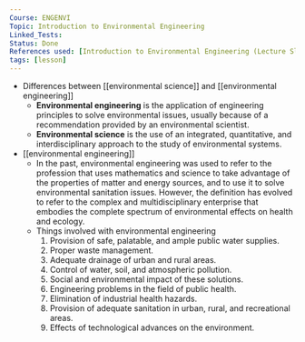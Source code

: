 ```yaml
---
Course: ENGENVI
Topic: Introduction to Environmental Engineering
Linked_Tests:
Status: Done
References used: [Introduction to Environmental Engineering (Lecture Slides), https://www.onlineengineeringprograms.com/faq/environmental-engineering-vs-science]
tags: [lesson]
---
```


- Differences between [[environmental science]] and [[environmental engineering]]
	- **Environmental engineering** is the application of engineering principles to solve environmental issues, usually because of a recommendation provided by an environmental scientist.
	- **Environmental science** is the use of an integrated, quantitative, and interdisciplinary approach to the study of environmental systems.
- [[environmental engineering]]
	- In the past, environmental engineering was used to refer to the profession that uses mathematics and science to take advantage of the properties of matter and energy sources, and to use it to solve environmental sanitation issues. However, the definition has evolved to refer to the complex and multidisciplinary enterprise that embodies the complete spectrum of environmental effects on health and ecology.
	- Things involved with environmental engineering
		1. Provision of safe, palatable, and ample public water supplies.
		2. Proper waste management.
		3. Adequate drainage of urban and rural areas.
		4. Control of water, soil, and atmospheric pollution.
		5. Social and environmental impact of these solutions.
		6. Engineering problems in the field of public health.
		7. Elimination of industrial health hazards.
		8. Provision of adequate sanitation in urban, rural, and recreational areas.
		9. Effects of technological advances on the environment.
